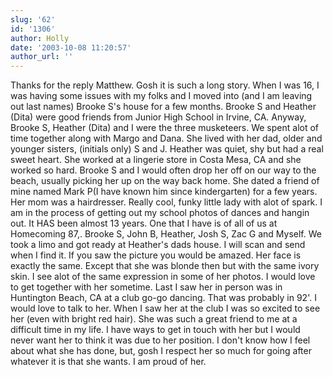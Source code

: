 ```yaml
---
slug: '62'
id: '1306'
author: Holly
date: '2003-10-08 11:20:57'
author_url: ''
---
```

Thanks for the reply Matthew.  Gosh it is such a long story.  When I was 16, I was having some issues with my folks and I moved into (and I am leaving out last names) Brooke S's house for a few months.  Brooke S and Heather (Dita) were good friends from Junior High School in Irvine, CA.  Anyway,  Brooke S, Heather (Dita) and I were the three musketeers.  We spent alot of time together along with Margo and Dana.  She lived with her dad, older and younger sisters, (initials only) S and J.  Heather was quiet, shy but had a real sweet heart. She worked at a lingerie store in Costa Mesa, CA and she worked so hard.  Brooke S and I would often drop her off on our way to the beach, usually picking her up on the way back home.  She dated a friend of mine named Mark P(I have known him since kindergarten) for a few years. Her mom was a hairdresser.  Really cool, funky little lady with alot of spark.   I am in the process of getting out my school photos of dances and hangin out. It HAS been almost 13 years. One that I have is of all of us at Homecoming 87,.  Brooke S, John B, Heather, Josh S, Zac G and Myself.  We took a limo and got ready at Heather's dads house. I will scan and send when I find it.  If you saw the picture you would be amazed.  Her face is exactly the same.  Except that she was blonde then but with the same ivory skin.  I see alot of the same expression in some of her photos.  I would love to get together with her sometime.  Last I saw her in person was in Huntington Beach, CA at a club go-go dancing.  That was probably in 92'.  I would love to talk to her.  When I saw her at the club I was so excited to see her (even with bright red hair).  She was such a great friend to me at a difficult time in my life.  I have ways to get in touch with her but I would never want her to think it was due to her position.  I don't know how I feel about what she has done, but, gosh I respect her so much for going after whatever it is that she wants.  I am proud of her.
